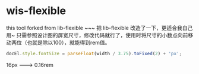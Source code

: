 # wis-flexible

this tool forked from lib-flexible ~~~
把 lib-flexible 改造了一下，更适合我自己用~
只需参照设计图的屏宽尺寸，修改代码就行了，使用时将尺寸的小数点向前移动两位（也就是除以100），就能得到rem值。
```javascript
docEl.style.fontSize = parseFloat(width / 3.75).toFixed(2) + 'px';
```

16px  --->  0.16rem
